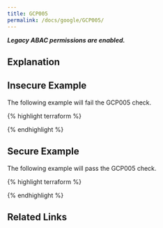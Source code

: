 ```yaml
---
title: GCP005
permalink: /docs/google/GCP005/
---
```


***Legacy ABAC permissions are enabled.***

## Explanation





## Insecure Example

The following example will fail the GCP005 check.

{% highlight terraform %}



{% endhighlight %}

## Secure Example

The following example will pass the GCP005 check.

{% highlight terraform %}



{% endhighlight %}

## Related Links


